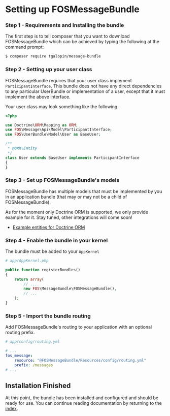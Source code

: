 Setting up FOSMessageBundle
===========================

### Step 1 - Requirements and Installing the bundle

The first step is to tell composer that you want to download FOSMessageBundle which can
be achieved by typing the following at the command prompt:

```bash
$ composer require tgalopin/message-bundle
```

### Step 2 - Setting up your user class

FOSMessageBundle requires that your user class implement `ParticipantInterface`. This
bundle does not have any direct dependencies to any particular UserBundle or
implementation of a user, except that it must implement the above interface.

Your user class may look something like the following:

```php
<?php

use Doctrine\ORM\Mapping as ORM;
use FOS\Message\Api\Model\ParticipantInterface;
use FOS\UserBundle\Model\User as BaseUser;

/**
 * @ORM\Entity
 */
class User extends BaseUser implements ParticipantInterface
{
}
```

### Step 3 - Set up FOSMessageBundle's models

FOSMessageBundle has multiple models that must be implemented by you in an application
bundle (that may or may not be a child of FOSMessageBundle).

As for the moment only Doctrine ORM is supported, we only provide example for it.
Stay tuned, other integrations will come soon!

- [Example entities for Doctrine ORM](models/orm.md)

### Step 4 - Enable the bundle in your kernel

The bundle must be added to your `AppKernel`

```php
# app/AppKernel.php

public function registerBundles()
{
    return array(
        // ...
        new FOS\MessageBundle\FOSMessageBundle(),
        // ...
    );
}
```

### Step 5 - Import the bundle routing

Add FOSMessageBundle's routing to your application with an optional routing prefix.

```yaml
# app/config/routing.yml

# ...
fos_message:
    resource: "@FOSMessageBundle/Resources/config/routing.yml"
    prefix: /messages
# ...
```

## Installation Finished

At this point, the bundle has been installed and configured and should be ready for use.
You can continue reading documentation by returning to the [index](00-index.md).